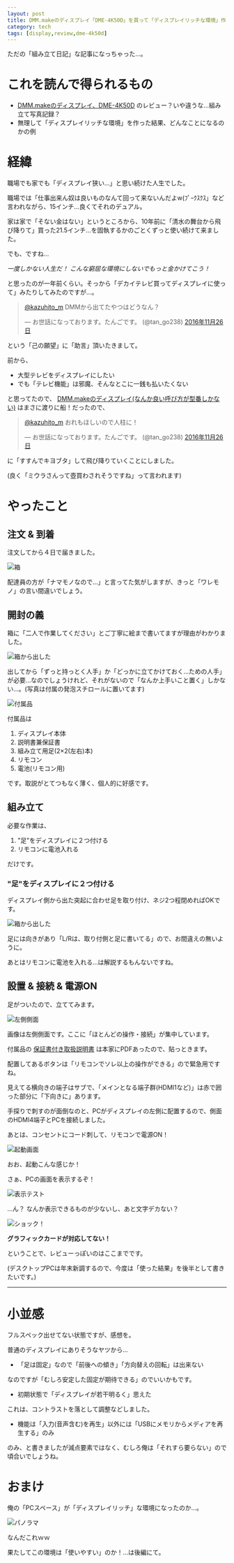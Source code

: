 ```yaml
---
layout: post
title: DMM.makeのディスプレイ「DME-4K50D」を買って「ディスプレイリッチな環境」作ってみた-前編
category: tech
tags: [display,review,dme-4k50d]
---
```


ただの「組み立て日記」な記事になっちゃった…。

# これを読んで得られるもの

- [DMM.makeのディスプレイ、DME-4K50D](http://make.dmm.com/public/product/display/) のレビュー？いや違うな…組み立て写真記録？
- 無理して「ディスプレイリッチな環境」を作った結果、どんなことになるのかの例

# 経緯

職場でも家でも「ディスプレイ狭い…」と思い続けた人生でした。

職場では「仕事出来ん奴は良いものなんて回って来ないんだよw(ﾌﾟｰｸｽｸｽ」など言われながら、15インチ…良くてそれのデュアル。

家は家で「そない金はない」というところから、10年前に「清水の舞台から飛び降りて」買った21.5インチ…を固執するかのごとくずっと使い続けて来ました。

でも、ですね…

_一度しかない人生だ！ こんな窮屈な環境にしないでもっと金かけてこう！_

と思ったのが一年前くらい。そっから「デカイテレビ買ってディスプレイに使って」みたりしてみたのですが…。

<blockquote class="twitter-tweet" data-lang="ja"><p lang="ja" dir="ltr"><a href="https://twitter.com/kazuhito_m">@kazuhito_m</a> DMMから出てたやつはどうなん？</p>&mdash; お世話になっております。たんごです。 (@tan_go238) <a href="https://twitter.com/tan_go238/status/802457137959972864">2016年11月26日</a></blockquote>
<script async src="//platform.twitter.com/widgets.js" charset="utf-8"></script>

という「己の願望」に「助言」頂いたきまして。

前から、

- 大型テレビをディスプレイにしたい
- でも「テレビ機能」は邪魔、そんなとこに一銭も払いたくない

と思ってたので、 [DMM.makeのディスプレイ(なんか良い呼び方が型番しかない)](http://make.dmm.com/public/product/display/) はまさに渡りに船！だったので、

<blockquote class="twitter-tweet" data-conversation="none" data-lang="ja"><p lang="ja" dir="ltr"><a href="https://twitter.com/kazuhito_m">@kazuhito_m</a> おれもほしいので人柱に！</p>&mdash; お世話になっております。たんごです。 (@tan_go238) <a href="https://twitter.com/tan_go238/status/802458003257470976">2016年11月26日</a></blockquote>
<script async src="//platform.twitter.com/widgets.js" charset="utf-8"></script>

に「すすんでキヨブタ」して飛び降りていくことにしました。

(良く「ミウラさんって壺買わされそうですね」って言われます)

# やったこと

## 注文 & 到着

注文してから４日で届きました。

![箱](/images/2016-12-08-hako.png)

配達員の方が「ナマモノなので…」と言ってた気がしますが、きっと「ワレモノ」の言い間違いでしょう。

## 開封の義

箱に「二人で作業してください」とご丁寧に絵まで書いてますが理由がわかりました。

![箱から出した](/images/2016-12-08-all-parts.png)

出してから「ずっと持っとく人手」か「どっかに立てかけておく…ための人手」が必要…なのでしょうけれど、それがないので「なんか上手いこと置く」しかない…。(写真は付属の発泡スチロールに置いてます)

![付属品](/images/2016-12-08-side-parts.png)

付属品は

1. ディスプレイ本体
0. 説明書兼保証書
0. 組み立て用足(2×2(左右)本)
0. リモコン
0. 電池(リモコン用)

です。取説がとてつもなく薄く、個人的に好感です。

## 組み立て

必要な作業は、

1. "足"をディスプレイに２つ付ける
0. リモコンに電池入れる

だけです。

### "足"をディスプレイに２つ付ける

ディスプレイ側から出た突起に合わせ足を取り付け、ネジ2つ程閉めればOKです。

![箱から出した](/images/2016-12-08-toritsuke.png)

足には向きがあり「L/Rは、取り付側と足に書いてる」ので、お間違えの無いように。

あとはリモコンに電池を入れる…は解説するもんないですね。

## 設置 & 接続 & 電源ON

足がついたので、立ててみます。

![左側側面](/images/2016-12-08-sideview.png)

画像は左側側面です。ここに「ほとんどの操作・接続」が集中しています。

付属品の [保証書付き取扱説明書](http://make.dmm.com/public/pdf/public/product/display/DME-4K50D_UserManual.pdf) は本家にPDFあったので、貼っときます。

配置してあるボタンは「リモコンでソレ以上の操作ができる」ので緊急用ですね。

見えてる横向きの端子はサブで、「メインとなる端子群(HDMI1など)」は赤で囲った部分に「下向きに」あります。

手探りで刺すのが面倒なのと、PCがディスプレイの左側に配置するので、側面のHDMI4端子とPCを接続しました。

あとは、コンセントにコード刺して、リモコンで電源ON！

![起動画面](/images/2016-12-08-start.png)

おお、起動こんな感じか！

さぁ、PCの画面を表示するぞ！

![表示テスト](/images/2016-12-08-test-view.png)

…ん？ なんか表示できるものが少ないし、あと文字デカない？

![ショック！](/images/2016-12-08-bpi.png)

__グラフィックカードが対応してない！__

ということで、レビューっぽいのはここまでです。

(デスクトップPCは年末新調するので、今度は「使った結果」を後半として書きたいです。)


---

# 小並感

フルスペック出せてない状態ですが、感想を。

普通のディスプレイにありそうなヤツから…

- 「足は固定」なので「前後への傾き」「方向替えの回転」は出来ない

なのですが「むしろ安定した固定が期待できる」のでいいかもです。

- 初期状態で「ディスプレイが若干明るく」思えた

これは、コントラストを落として調整などしました。

- 機能は「入力(音声含む)を再生」以外には「USBにメモリからメディアを再生する」のみ

のみ、と書きましたが減点要素ではなく、むしろ俺は「それすら要らない」ので頃合いでしょうね。

# おまけ

俺の「PCスペース」が「ディスプレイリッチ」な環境になったのか…。

![パノラマ](/images/2016-12-08-panorama.png)

なんだこれｗｗ

果たしてこの環境は「使いやすい」のか！…は後編にて。
